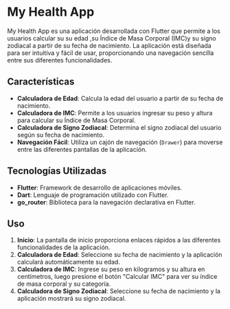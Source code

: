 # My Health App

My Health App es una aplicación desarrollada con Flutter que permite a los usuarios calcular su su edad ,su Índice de Masa Corporal (IMC)y su signo zodiacal a partir de su fecha de nacimiento. La aplicación está diseñada para ser intuitiva y fácil de usar, proporcionando una navegación sencilla entre sus diferentes funcionalidades.

## Características

- **Calculadora de Edad**: Calcula la edad del usuario a partir de su fecha de nacimiento. 
- **Calculadora de IMC**: Permite a los usuarios ingresar su peso y altura para calcular su Índice de Masa Corporal.
- **Calculadora de Signo Zodiacal**: Determina el signo zodiacal del usuario según su fecha de nacimiento.
- **Navegación Fácil**: Utiliza un cajón de navegación (`Drawer`) para moverse entre las diferentes pantallas de la aplicación.

## Tecnologías Utilizadas

- **Flutter**: Framework de desarrollo de aplicaciones móviles.
- **Dart**: Lenguaje de programación utilizado con Flutter.
- **go_router**: Biblioteca para la navegación declarativa en Flutter.


## Uso

1. **Inicio**: La pantalla de inicio proporciona enlaces rápidos a las diferentes funcionalidades de la aplicación.
2. **Calculadora de Edad**: Seleccione su fecha de nacimiento y la aplicación calculará automáticamente su edad.
3. **Calculadora de IMC**: Ingrese su peso en kilogramos y su altura en centímetros, luego presione el botón "Calcular IMC" para ver su índice de masa corporal y su categoría.
4. **Calculadora de Signo Zodiacal**: Seleccione su fecha de nacimiento y la aplicación mostrará su signo zodiacal.